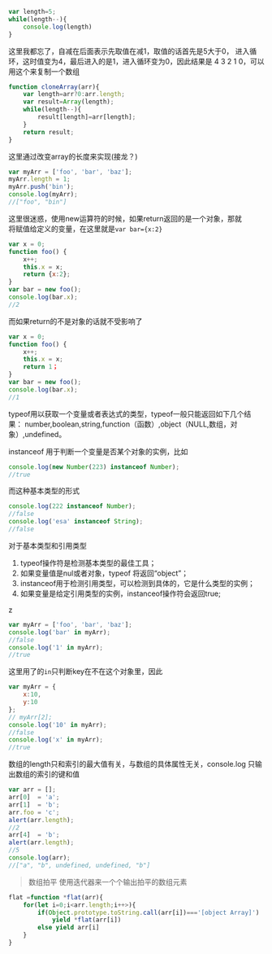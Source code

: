 ```js
var length=5;
while(length--){
    console.log(length)
}
```
这里我都忘了，自减在后面表示先取值在减1，取值的话首先是5大于0，
进入循环，这时值变为4，最后进入的是1，进入循环变为0，因此结果是
4 3 2 1 0，可以用这个来复制一个数组

```js
function cloneArray(arr){
    var length=arr?0:arr.length;
    var result=Array(length);
    while(length--){
        result[length]=arr[length];
    }
    return result;
}

```

这里通过改变array的长度来实现(接龙？)
```js
var myArr = ['foo', 'bar', 'baz'];
myArr.length = 1;
myArr.push('bin');
console.log(myArr);
//["foo", "bin"]
```


这里很迷惑，使用new运算符的时候，如果return返回的是一个对象，那就  
将赋值给定义的变量，在这里就是`var bar={x:2}`

```js
var x = 0;
function foo() {
    x++;
    this.x = x;
    return {x:2};
}
var bar = new foo();
console.log(bar.x);
//2
```
而如果return的不是对象的话就不受影响了

```js
var x = 0;
function foo() {
    x++;
    this.x = x;
    return 1；
}
var bar = new foo();
console.log(bar.x);
//1
```

typeof用以获取一个变量或者表达式的类型，typeof一般只能返回如下几个结果：
number,boolean,string,function（函数）,object（NULL,数组，对象）,undefined。

instanceof 用于判断一个变量是否某个对象的实例，比如

```js
console.log(new Number(223) instanceof Number);
//true
```
而这种基本类型的形式

```js
console.log(222 instanceof Number);
//false
console.log('esa' instanceof String);
//false
```

对于基本类型和引用类型

1. typeof操作符是检测基本类型的最佳工具；
2. 如果变量值是nul或者对象，typeof 将返回“object”；
3. instanceof用于检测引用类型，可以检测到具体的，它是什么类型的实例；
4. 如果变量是给定引用类型的实例，instanceof操作符会返回true;


z

```js
var myArr = ['foo', 'bar', 'baz'];
console.log('bar' in myArr);
//false
console.log('1' in myArr);
//true
```
这里用了的`in`只判断key在不在这个对象里，因此

```js
var myArr = {
    x:10,
    y:10
};
// myArr[2];
console.log('10' in myArr);
//false
console.log('x' in myArr);
//true
```


数组的length只和索引的最大值有关，与数组的具体属性无关，console.log
只输出数组的索引的键和值

```js
var arr = [];
arr[0]  = 'a';
arr[1]  = 'b';
arr.foo = 'c';
alert(arr.length);
//2
arr[4]  = 'b';
alert(arr.length);
//5
console.log(arr);
//["a", "b", undefined, undefined, "b"]
```

>数组拍平
使用迭代器来一个个输出拍平的数组元素

```js
flat =function *flat(arr){
    for(let i=0;i<arr.length;i++>){
        if(Object.prototype.toString.call(arr[i])==='[object Array]')
            yield *flat(arr[i])
        else yield arr[i]
    }
}
```